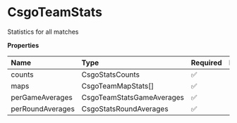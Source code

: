 # CsgoTeamStats

Statistics for all matches

**Properties**

| Name             | Type                      | Required | Description |
| :--------------- | :------------------------ | :------- | :---------- |
| counts           | CsgoStatsCounts           | ✅       |             |
| maps             | CsgoTeamMapStats[]        | ✅       |             |
| perGameAverages  | CsgoTeamStatsGameAverages | ✅       |             |
| perRoundAverages | CsgoStatsRoundAverages    | ✅       |             |
